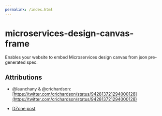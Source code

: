 ```yaml
---
permalink: /index.html
---
```


# microservices-design-canvas-frame
Enables your website to embed Microservices design canvas from json pre-generated spec.

## Attributions
* @launchany & @crichardson: [https://twitter.com/crichardson/status/942813721294000128](https://twitter.com/crichardson/status/942813721294000128)

* [DZone post](https://dzone.com/articles/streamlined-microservice-design-in-practice?edition=345096&utm_content=buffer53b90&utm_medium=social&utm_source=twitter.com&utm_campaign=buffer)


